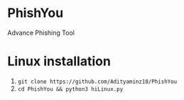 # PhishYou
 Advance Phishing Tool

# Linux installation
1. ```git clone https://github.com/Adityaminz18/PhishYou```
2. ```cd PhishYou && python3 hiLinux.py```


